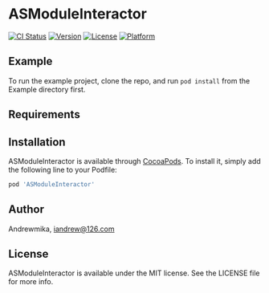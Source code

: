 # ASModuleInteractor

[![CI Status](https://img.shields.io/travis/Andrewmika/ASModuleInteractor.svg?style=flat)](https://travis-ci.org/Andrewmika/ASModuleInteractor)
[![Version](https://img.shields.io/cocoapods/v/ASModuleInteractor.svg?style=flat)](https://cocoapods.org/pods/ASModuleInteractor)
[![License](https://img.shields.io/cocoapods/l/ASModuleInteractor.svg?style=flat)](https://cocoapods.org/pods/ASModuleInteractor)
[![Platform](https://img.shields.io/cocoapods/p/ASModuleInteractor.svg?style=flat)](https://cocoapods.org/pods/ASModuleInteractor)

## Example

To run the example project, clone the repo, and run `pod install` from the Example directory first.

## Requirements

## Installation

ASModuleInteractor is available through [CocoaPods](https://cocoapods.org). To install
it, simply add the following line to your Podfile:

```ruby
pod 'ASModuleInteractor'
```

## Author

Andrewmika, iandrew@126.com

## License

ASModuleInteractor is available under the MIT license. See the LICENSE file for more info.
